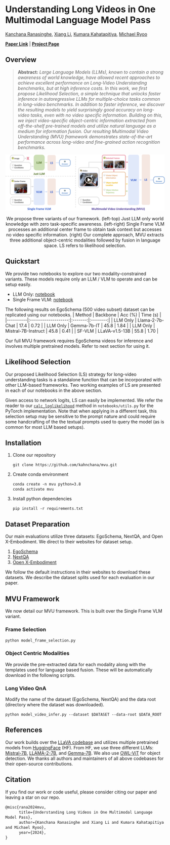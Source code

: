 # Understanding Long Videos in One Multimodal Language Model Pass

[Kanchana Ranasinghe](https://scholar.google.com/citations?user=K2WBZTwAAAAJ&hl=en),
[Xiang Li](https://scholar.google.com/citations?user=qkyC7KQAAAAJ&hl=en),
[Kumara Kahatapitiya](https://scholar.google.com/citations?user=ExGkzjQAAAAJ&hl=en), 
[Michael Ryoo](https://scholar.google.com/citations?user=vcw0TJIAAAAJ&hl=en)

**[Paper Link]()** | **[Project Page](https://kahnchana.github.io/mvu)** 


## Overview
> **Abstract:**
>*Large Language Models (LLMs), known to contain a strong awareness of world knowledge, have allowed recent approaches to achieve excellent performance on Long-Video Understanding benchmarks, but at high inference costs. 
In this work, we first propose Likelihood Selection, a simple technique that unlocks faster inference in autoregressive LLMs for multiple-choice tasks common in long-video benchmarks.
In addition to faster inference, we discover the resulting models to yield surprisingly good accuracy on long-video tasks, even with no video specific information. 
Building on this, we inject video-specific object-centric information extracted from off-the-shelf pre-trained models and utilize natural language as a medium for information fusion. Our resulting Multimodal Video Understanding (MVU) framework demonstrates state-of-the-art performance across long-video and fine-grained action recognition benchmarks.*

<p align="center">
  <img alt="intro_image" src=".github/intro.png" width="950"/>
</p>
<p align="center">
We propose three variants of our framework. (left-top) Just LLM only world knowledge with zero task-specific awareness. (left-right) Single Frame VLM processes an additional center frame to obtain task context but accesses no video specific information. (right) Our complete approach, MVU extracts three additional object-centric modalities followed by fusion in language space. LS refers to likelihood selection. 
</p>


## Quickstart 

We provide two notebooks to explore our two modality-constrained variants. These models require only an LLM / VLM to operate and can be setup easily. 

* LLM Only: [notebook](notebooks/llm_only.ipynb) 
* Single Frame VLM: [notebook](notebooks/sf_vlm.ipynb) 

The following results on EgoSchema (500 video subset) dataset can be replicated using our notebooks.
| Method   |       Backbone      | Acc (%) | Time (s) |
|----------|:-------------------:|:-------:|:--------:|
| LLM Only |   Llama-2-7b-Chat   |   17.4  |   0.72   |
| LLM Only |     Gemma-7b-IT     |   45.8  |   1.84   |
| LLM Only | Mistral-7B-Instruct |   45.8  |   0.41   |
| SF-VLM   |    LLaVA-v1.5-13B   |   55.8  |   1.70   |

Our full MVU framework requires EgoSchema videos for inference and involves multiple pretrained models. Refer to next section for using it. 

## Likelihood Selection 
Our proposed Likelihood Selection (LS) strategy for long-video understanding tasks is a standalone function that can be incorporated with other LLM-based frameworks. Two working examples of LS are presented in each of our notebooks in the above 
section.

Given access to network logits, LS can easily be implemented. We refer the reader to our [`calc_loglikelihood`](https://github.com/kahnchana/mvu/blob/master/notebooks/utils.py#L37) method in 
`notebooks/utils.py` for the PyTorch implementation. Note that when applying in a different task, this selection setup may be sensitive to the prompt nature and could require some handcrafting of the the textual prompts used to query the model (as is common for most LLM based setups). 


## Installation 

1. Clone our repository
   ```
   git clone https://github.com/kahnchana/mvu.git
   ```
2. Create conda environment
    ```
    conda create -n mvu python=3.8
    conda activate mvu
    ```
3. Install python dependencies
    ```
    pip install -r requirements.txt
    ```

## Dataset Preparation
Our main evaluations utilize three datasets: EgoSchema, NextQA, and Open X-Embodiment. We direct to their websites for dataset setup. 

1. [EgoSchema](https://github.com/egoschema/EgoSchema)
2. [NextQA](https://github.com/doc-doc/NExT-QA)
3. [Open X-Embodiment](https://github.com/google-deepmind/open_x_embodiment)

We follow the default instructions in their websites to download these datasets. We describe the dataset splits used for each evaluation in our paper. 


## MVU Framework

We now detail our MVU framework. This is built over the Single Frame VLM variant. 

### Frame Selection 

```
python model_frame_selection.py
```

### Object Centric Modalities
We provide the pre-extracted data for each modality along with the templates used for language based fusion.
These will be automatically download in the following scripts. 

### Long Video QnA
Modify the name of the dataset (EgoSchema, NextQA) and the data root (directory where the dataset was downloaded).
```
python model_video_infer.py --dataset $DATASET --data-root $DATA_ROOT
```


## References
Our work builds over the [LLaVA codebase](https://github.com/haotian-liu/LLaVA/tree/main) and utilizes multiple pretrained models from [HuggingFace](https://huggingface.co) (HF).  From HF, we use three different LLMs: [Mistral-7B](https://huggingface.co/mistralai/Mistral-7B-Instruct-v0.2), [LLAMA-2-7B](https://huggingface.co/meta-llama/Llama-2-7b-chat-hf), and [Gemma-7B](https://huggingface.co/google/gemma-7b-it). We also use [OWL-ViT](https://huggingface.co/google/owlvit-base-patch32) for object detection. We thanks all authors and maintainers of all above codebases for their open-source contributions.

## Citation
If you find our work or code useful, please consider citing our paper and leaving a star on our repo. 
```
@misc{rana2024mvu,
      title={Understanding Long Videos in One Multimodal Language Model Pass}, 
      author={Kanchana Ranasinghe and Xiang Li and Kumara Kahatapitiya and Michael Ryoo},
      year={2024},
}
```

